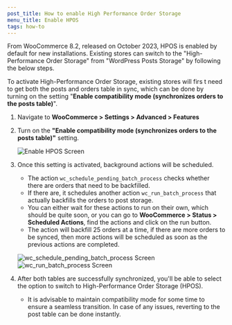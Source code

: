 ```yaml
---
post_title: How to enable High Performance Order Storage
menu_title: Enable HPOS
tags: how-to
---
```


From WooCommerce 8.2, released on October 2023, HPOS is enabled by default for new installations. Existing stores can switch to the "High-Performance Order Storage" from "WordPress Posts Storage" by following the below steps.

To activate High-Performance Order Storage, existing stores will firs   t need to get both the posts and orders table in sync, which can be done by turning on the setting "**Enable compatibility mode (synchronizes orders to the posts table)**".

1. Navigate to **WooCommerce > Settings > Advanced > Features**
2. Turn on the **"Enable compatibility mode (synchronizes orders to the posts table)"** setting.

    ![Enable HPOS Screen](https://woo-docs-multi-com.go-vip.net/wp-content/uploads/2023/12/New-Project-4.jpg)

3. Once this setting is activated, background actions will be scheduled.

    - The action `wc_schedule_pending_batch_process` checks whether there are orders that need to be backfilled.
    - If there are, it schedules another action `wc_run_batch_process` that actually backfills the orders to post storage.
    - You can either wait for these actions to run on their own, which should be quite soon, or you can go to **WooCommerce > Status > Scheduled Actions**, find the actions and click on the run button.
    - The action will backfill 25 orders at a time, if there are more orders to be synced, then more actions will be scheduled as soon as the previous actions are completed.

    ![wc_schedule_pending_batch_process Screen](https://woo-docs-multi-com.go-vip.net/wp-content/uploads/2023/12/2.jpg)
    ![wc_run_batch_process Screen](https://woo-docs-multi-com.go-vip.net/wp-content/uploads/2023/12/New-Project-5.jpg)

4. After both tables are successfully synchronized, you'll be able to select the option to switch to High-Performance Order Storage (HPOS).
  
    - It is advisable to maintain compatibility mode for some time to ensure a seamless transition. In case of any issues, reverting to the post table can be done instantly.

